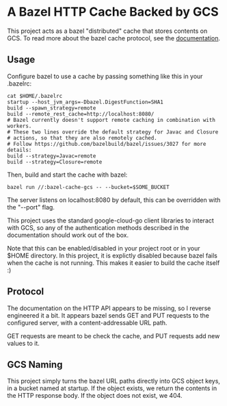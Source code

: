 # A Bazel HTTP Cache Backed by GCS

This project acts as a bazel "distributed" cache that stores contents on GCS.
To read more about the bazel cache protocol, see the [documentation](https://github.com/bazelbuild/bazel/blob/master/src/main/java/com/google/devtools/build/lib/remote/README.md).

## Usage

Configure bazel to use a cache by passing something like this in your .bazelrc:

```shell
cat $HOME/.bazelrc
startup --host_jvm_args=-Dbazel.DigestFunction=SHA1
build --spawn_strategy=remote
build --remote_rest_cache=http://localhost:8080/
# Bazel currently doesn't support remote caching in combination with workers.
# These two lines override the default strategy for Javac and Closure
# actions, so that they are also remotely cached.
# Follow https://github.com/bazelbuild/bazel/issues/3027 for more details:
build --strategy=Javac=remote
build --strategy=Closure=remote
```

Then, build and start the cache with bazel:

```shell
bazel run //:bazel-cache-gcs -- --bucket=$SOME_BUCKET
```

The server listens on localhost:8080 by default, this can be overridden with the "--port" flag.

This project uses the standard google-cloud-go client libraries to interact with GCS, so any of the
authentication methods described in the documentation should work out of the box.

Note that this can be enabled/disabled in your project root or in your $HOME directory.
In this project, it is explictly disabled because bazel fails when the cache is not running.
This makes it easier to build the cache itself :)

## Protocol

The documentation on the HTTP API appears to be missing, so I reverse engineered it a bit.
It appears bazel sends GET and PUT requests to the configured server, with a content-addressable URL path.

GET requests are meant to be check the cache, and PUT requests add new values to it.

## GCS Naming

This project simply turns the bazel URL paths directly into GCS object keys, in a bucket named at startup.
If the object exists, we return the contents in the HTTP response body.
If the object does not exist, we 404.
